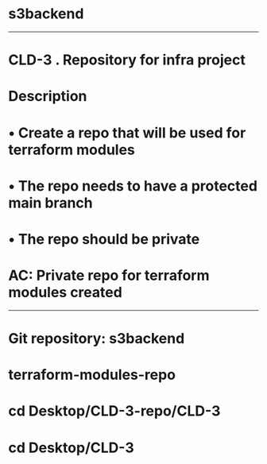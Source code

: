 # s3backend

---
# CLD-3 . Repository for infra project

# Description
# • Create a repo that will be used for terraform modules
# • The repo needs to have a protected main branch
# • The repo should be private

# AC: Private repo for terraform modules created
---

# Git repository: s3backend
# terraform-modules-repo
# cd Desktop/CLD-3-repo/CLD-3
# cd Desktop/CLD-3